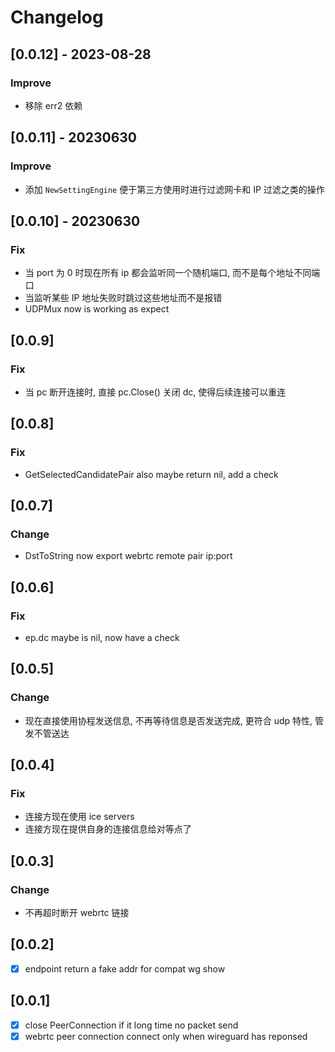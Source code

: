 # Changelog

## [0.0.12] - 2023-08-28

### Improve

- 移除 err2 依赖

## [0.0.11] - 20230630

### Improve

- 添加 `NewSettingEngine` 便于第三方使用时进行过滤网卡和 IP 过滤之类的操作

## [0.0.10] - 20230630

### Fix

- 当 port 为 0 时现在所有 ip 都会监听同一个随机端口, 而不是每个地址不同端口
- 当监听某些 IP 地址失败时跳过这些地址而不是报错
- UDPMux now is working as expect

## [0.0.9]

### Fix

- 当 pc 断开连接时, 直接 pc.Close() 关闭 dc, 使得后续连接可以重连

## [0.0.8]

### Fix

- GetSelectedCandidatePair also maybe return nil, add a check

## [0.0.7]

### Change

- DstToString now export webrtc remote pair ip:port

## [0.0.6]

### Fix

- ep.dc maybe is nil, now have a check

## [0.0.5]

### Change

- 现在直接使用协程发送信息, 不再等待信息是否发送完成, 更符合 udp 特性, 管发不管送达

## [0.0.4]

### Fix

- 连接方现在使用 ice servers
- 连接方现在提供自身的连接信息给对等点了

## [0.0.3]

### Change

- 不再超时断开 webrtc 链接

## [0.0.2]

- [x] endpoint return a fake addr for compat wg show

## [0.0.1]

- [x] close PeerConnection if it long time no packet send
- [x] webrtc peer connection connect only when wireguard has reponsed
